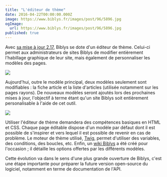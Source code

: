 ```yaml
---
title: "L'éditeur de thème"
date: 2016-04-22T00:00:00.000Z
image: https://www.biblys.fr/images/post/96/5896.jpg
ogImage:
  url: https://www.biblys.fr/images/post/96/5896.jpg
published: true
---
```


Avec [sa mise à jour 2.17](http://www.biblys.fr/biblys/changelog/2.17.0), Biblys se dote d&#039;un éditeur de thème. Celui-ci permet aux administrateurs de sites Biblys de modifier entièrement l&#039;habillage graphique de leur site, mais également de personnaliser les modèles des pages.

![](/biblys/media/blog/template-editor-1.png)

Aujourd&#039;hui, outre le modèle principal, deux modèles seulement sont modifiables : la fiche article et la liste d&#039;articles (utilisée notamment sur les pages rayons). De nouveaux modèles seront ajoutés lors des prochaines mises à jour, l&#039;objectif à terme étant qu&#039;un site Biblys soit entièrement personalisable à l&#039;aide de cet outil.

![](/biblys/media/blog/template-editor-2.png)

Utiliser l&#039;éditeur de thème demandera des compétences basiques en HTML et CSS. Chaque page éditable dispose d&#039;un modèle par défaut dont il est possible de s&#039;inspirer et vers lequel il est possible de revenir en cas de problème. Le moteur de thème utilisé, [Twig](http://twig.sensiolabs.org/doc/templates.html), permet d&#039;utiliser des variables, des conditions, des boucles, etc. Enfin, un [wiki Biblys](https://wiki.biblys.fr/) a été créé pour l&#039;occasion ; il détaille les options offertes par les différents modèles.

Cette évolution va dans le sens d&#039;une plus grande ouverture de Biblys, c&#039;est une étape importante pour préparer la future version open-source du logiciel, notamment en terme de documentation de l&#039;API.

